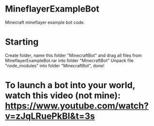 # MineflayerExampleBot
Minecraft mineflayer example bot code.

# Starting
Create folder, name this folder "MinecraftBot" and drag all files from MineflayerExampleBot.rar into folder "MinecraftBot"
Unpack file "node_modules" into folder "MinecraftBot", done!
# To launch a bot into your world, watch this video (not mine): https://www.youtube.com/watch?v=zJqLRuePkBI&t=3s
